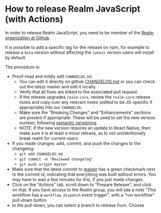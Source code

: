 # How to release Realm JavaScript (with Actions)

In order to release Realm JavaScript, you need to be member of the [Realm organization at Github](https://github.com/realm).

It is possible to add a specific tag for the release on npm, for example to release a `beta` version without affecting the `latest` version users will install by default.

The procedure is:

- Proof-read and mildly edit `CHANGELOG.md`.
    - You can edit it directly on github [CHANGELOG.md](https://github.com/realm/realm-js/edit/master/CHANGELOG.md) or you can check out the latest master and edit it locally.
    - Verify that all fixes are linked to the associated pull request.
    - If the release upgrades `realm-core`, review the `realm-core` release notes and copy over any relevant notes (edited to be JS-specific if appropriate) into our `CHANGELOG`.
    - Make sure the "Breaking Changes" and "Enhancements" sections are present if appropriate. These will be used to set the new version number, following [semantic versioning](https://semver.org/).
    - NOTE: If the new version requires an update to React Native, then make sure it is at least a minor release, as to not unintentionally break realm for current users.
- If you made changes: add, commit, and push the changes to the changelog:
    - `git add CHANGELOG.md`
    - `git commit -m "Reviewed changelog"`
    - `git push origin master`
- Make sure that the latest commit to [master](https://github.com/realm/realm-js) has a green checkmark next to the commit id, indicating that everything was built without errors. You may have to wait a few minutes for this, if you just made changes.
- Click on the "Actions" tab, scroll down to "Prepare Release", and click on that. If you have access to the Realm group, you will see a note "This workflow has a `workflow_dispatch` event trigger", with a "run workflow" pull-down button.
- In the pull-down, you can select a branch to release from. Choose `master` if you are making a normal release. If you are making a prerelease, choose your prerelease branch.
- You can also choose the version number of the release you are making. Write it without a 'v' prefix. If you don't choose a version number here, one will be autogenerated by examining the changelog.
- Click on the green "Run workflow" button. This will create a release branch.
- Click on the "Actions" tab again. After a minute or so, you will see several actions running on the "Prepare for X.Y.Z" commit of the release branch. Wait for them to complete.
- Make any changes to the release branch that you feel are necessary. This is also a good point to ask for reviews and manual testing.
- Scroll down to "Publish Release" (not "Prepare") and click on it. Pull down the "Run workflow" button again. This time, you can edit the release tag for `npm` and set it to something other than `latest` if you want to make a prerelease.
- Select the release branch that was just made, and click on "Run workflow".
    - If you accidentally ran "Publish Release" on the master branch, it will fail harmlessly. Just do this step again.
- Now just wait for the Publish Release action to complete.
    - It will create a tagged Release on github.
    - It will publish all the builds with `npm publish`.
    - It will announce the release on Slack
    - It will merge the release branch to `master`
    - It will prepare the changelog for the next version.

# Troubleshooting

## I accidentally published a release as `latest` when it should have been a tagged release

- Reset the `latest` tag to point to the correct version (the last published version): `npm dist-tag add realm@X.Y.Z latest`, e.g. `npm dist-tag add realm@10.11.0 latest`
- Set the tag to point to your version: `npm dist-tag add realm@X.Y.Z-tag.n <tag_name>`, e.g. `npm dist-tag add realm@10.12.0-beta.0 beta`

Note that npm caches versions for a short period of time so you may need to wait a minute for your changes to take effect.
